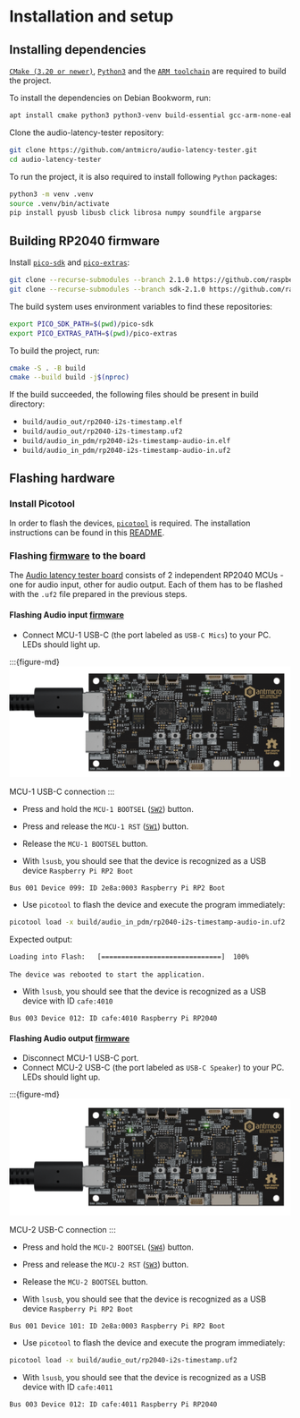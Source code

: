 # Installation and setup

## Installing dependencies
[`CMake (3.20 or newer)`](https://cmake.org/cmake/help/latest/release/3.20.html), [`Python3`](https://www.python.org/) and the [`ARM toolchain`](https://developer.arm.com/downloads/-/gnu-rm) are required to build the project.

To install the dependencies on Debian Bookworm, run:

```sh
apt install cmake python3 python3-venv build-essential gcc-arm-none-eabi libnewlib-arm-none-eabi libstdc++-arm-none-eabi-newlib libusb-1.0-0-dev
```

Clone the audio-latency-tester repository:

```sh
git clone https://github.com/antmicro/audio-latency-tester.git
cd audio-latency-tester
```

To run the project, it is also required to install following `Python` packages:

```sh
python3 -m venv .venv
source .venv/bin/activate
pip install pyusb libusb click librosa numpy soundfile argparse
```

## Building RP2040 firmware

Install [`pico-sdk`](https://github.com/raspberrypi/pico-sdk) and [`pico-extras`](https://github.com/raspberrypi/pico-extras):

```sh
git clone --recurse-submodules --branch 2.1.0 https://github.com/raspberrypi/pico-sdk.git
git clone --recurse-submodules --branch sdk-2.1.0 https://github.com/raspberrypi/pico-extras.git
```

The build system uses environment variables to find these repositories:

```sh
export PICO_SDK_PATH=$(pwd)/pico-sdk
export PICO_EXTRAS_PATH=$(pwd)/pico-extras
```


To build the project, run:

```sh
cmake -S . -B build
cmake --build build -j$(nproc)
```

If the build succeeded, the following files should be present in build directory:

* `build/audio_out/rp2040-i2s-timestamp.elf`
* `build/audio_out/rp2040-i2s-timestamp.uf2`
* `build/audio_in_pdm/rp2040-i2s-timestamp-audio-in.elf`
* `build/audio_in_pdm/rp2040-i2s-timestamp-audio-in.uf2`

## Flashing hardware

### Install Picotool

In order to flash the devices, [`picotool`](https://github.com/raspberrypi/picotool/tree/master) is required.
The installation instructions can be found in this [README](https://github.com/raspberrypi/picotool/blob/master/README.md).

### Flashing [firmware](#building-rp2040-firmware) to the board

The [Audio latency tester board](https://github.com/antmicro/audio-latency-tester-board) consists of 2 independent RP2040 MCUs - one for audio input, other for audio output.
Each of them has to be flashed with the `.uf2` file prepared in the previous steps.

#### Flashing Audio input [firmware](#building-rp2040-firmware)

* Connect MCU-1 USB-C (the port labeled as `USB-C Mics`) to your PC. LEDs should light up.

:::{figure-md}
![](img/mcu-1-usb.png)

MCU-1 USB-C connection
:::


* Press and hold the `MCU-1 BOOTSEL` ([`SW2`](#SW2)) button.

* Press and release the `MCU-1 RST` ([`SW1`](#SW1)) button.

* Release the `MCU-1 BOOTSEL` button.

* With `lsusb`, you should see that the device is recognized as a USB device `Raspberry Pi RP2 Boot`

```console
Bus 001 Device 099: ID 2e8a:0003 Raspberry Pi RP2 Boot

```

* Use `picotool` to flash the device and execute the program immediately:

```sh
picotool load -x build/audio_in_pdm/rp2040-i2s-timestamp-audio-in.uf2
```

Expected output:

```console
Loading into Flash:   [==============================]  100%

The device was rebooted to start the application.
```
* With `lsusb`, you should see that the device is recognized as a USB device with ID `cafe:4010`

```console
Bus 003 Device 012: ID cafe:4010 Raspberry Pi RP2040
```

#### Flashing Audio output [firmware](#building-rp2040-firmware)

* Disconnect MCU-1 USB-C port.
* Connect MCU-2 USB-C (the port labeled as `USB-C Speaker`) to your PC. LEDs should light up.

:::{figure-md}
![](img/mcu-2-usb.png)

MCU-2 USB-C connection
:::


* Press and hold the `MCU-2 BOOTSEL` ([`SW4`](#SW4)) button.

* Press and release the `MCU-2 RST` ([`SW3`](#SW3)) button.

* Release the `MCU-2 BOOTSEL` button.

* With `lsusb`, you should see that the device is recognized as a USB device `Raspberry Pi RP2 Boot`

```console
Bus 001 Device 101: ID 2e8a:0003 Raspberry Pi RP2 Boot

```

* Use `picotool` to flash the device and execute the program immediately:

```sh
picotool load -x build/audio_out/rp2040-i2s-timestamp.uf2
```
* With `lsusb`, you should see that the device is recognized as a USB device with ID `cafe:4011`

```console
Bus 003 Device 012: ID cafe:4011 Raspberry Pi RP2040
```